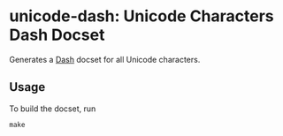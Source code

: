 # unicode-dash: Unicode Characters Dash Docset

Generates a [Dash](http://kapeli.com/dash) docset for all
Unicode characters.

## Usage

To build the docset, run

    make

